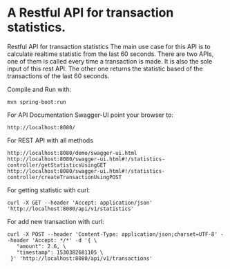 # A Restful API for transaction statistics.
Restful API for transaction statistics
The main use case for this API is to calculate realtime statistic from the last 60 seconds. There are two APIs, one of them is
called every time a transaction is made. It is also the sole input of this rest API. The other one
returns the statistic based of the transactions of the last 60 seconds.


Compile and Run with:

    mvn spring-boot:run

For API Documentation Swagger-UI point your browser to:

    http://localhost:8080/
     
For REST API with all methods

    http://localhost:8080/demo/swagger-ui.html
    http://localhost:8080/swagger-ui.html#!/statistics-controller/getStatisticsUsingGET
    http://localhost:8080/swagger-ui.html#!/statistics-controller/createTransactionUsingPOST
   
    
For getting statistic with curl:

    curl -X GET --header 'Accept: application/json' 'http://localhost:8080/api/v1/statistics'
       
For add new transaction with curl:

    curl -X POST --header 'Content-Type: application/json;charset=UTF-8' --header 'Accept: */*' -d '{ \ 
       "amount": 2.6, \ 
       "timestamp": 1530382681105 \ 
     }' 'http://localhost:8080/api/v1/transactions'
     
